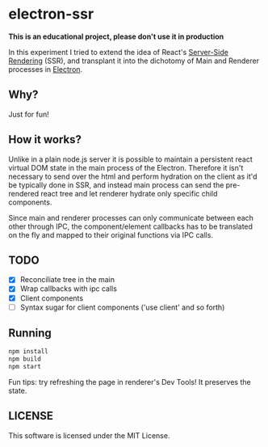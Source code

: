 # electron-ssr

**This is an educational project, please don't use it in production**

In this experiment I tried to extend the idea of React's
[Server-Side Rendering](https://react.dev/reference/react/use-client) (SSR), and
transplant it into the dichotomy of Main and Renderer processes in
[Electron](https://www.electronjs.org/).

## Why?

Just for fun!

## How it works?

Unlike in a plain node.js server it is possible to maintain a persistent react
virtual DOM state in the main process of the Electron. Therefore it isn't
necessary to send over the html and perform hydration on the client as it'd be
typically done in SSR, and instead main process can send the pre-rendered
react tree and let renderer hydrate only specific child components.

Since main and renderer processes can only communicate between each other
through IPC, the component/element callbacks has to be translated on the fly and
mapped to their original functions via IPC calls.

## TODO

- [x] Reconciliate tree in the main
- [x] Wrap callbacks with ipc calls
- [x] Client components
- [ ] Syntax sugar for client components ('use client' and so forth)

## Running

```sh
npm install
npm build
npm start
```

Fun tips: try refreshing the page in renderer's Dev Tools! It preserves the
state.

## LICENSE

This software is licensed under the MIT License.
